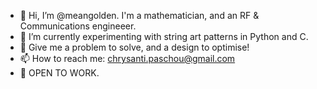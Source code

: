 - 👋 Hi, I’m @meangolden. I'm a mathematician, and an RF & Communications engineeer.
- 🌱 I’m currently experimenting with string art patterns in Python and C.
- 💞️ Give me a problem to solve, and a design to optimise!
- 📫 How to reach me: chrysanti.paschou@gmail.com
- 👀 OPEN TO WORK.
<!---
meangolden/meangolden is a ✨ special ✨ repository because its `README.md` (this file) appears on your GitHub profile.
You can click the Preview link to take a look at your changes.
--->
